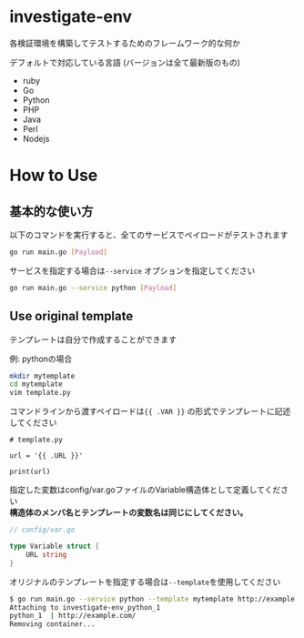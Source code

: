 # investigate-env
各検証環境を構築してテストするためのフレームワーク的な何か

デフォルトで対応している言語 (バージョンは全て最新版のもの)
* ruby
* Go
* Python
* PHP
* Java
* Perl
* Nodejs

# How to Use

## 基本的な使い方

以下のコマンドを実行すると、全てのサービスでペイロードがテストされます  
```sh
go run main.go [Payload]
```

サービスを指定する場合は`--service` オプションを指定してください  

```sh
go run main.go --service python [Payload]
```


## Use original template
テンプレートは自分で作成することができます  

例: pythonの場合

```sh
mkdir mytemplate
cd mytemplate
vim template.py
```

コマンドラインから渡すペイロードは`{{ .VAR }}` の形式でテンプレートに記述してください  

```
# template.py

url = '{{ .URL }}'

print(url)
```

指定した変数はconfig/var.goファイルのVariable構造体として定義してください  
**構造体のメンバ名とテンプレートの変数名は同じにしてください。**

```go
// config/var.go

type Variable struct {
    URL string
}
```

オリジナルのテンプレートを指定する場合は`--template`を使用してください  
```sh
$ go run main.go --service python --template mytemplate http://example.com/
Attaching to investigate-env_python_1
python_1  | http://example.com/
Removing container...
```


